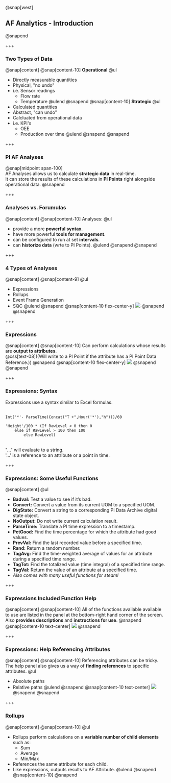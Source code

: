 @snap[west]
## AF Analytics - Introduction
@snapend

+++

### Two Types of Data
@snap[content]
@snap[content-10]
**Operational**
@ul[](false)
- Directly measurable quantities
- Physical, "no undo"
- i.e. Sensor readings
    - Flow rate
    - Temperature
@ulend
@snapend
@snap[content-10]
**Strategic**
@ul[](false)
- Calculated quantities
- Abstract, "can undo"
- Calcluated from operational data
- i.e. KPI's
    - OEE
    - Production over time
@ulend
@snapend
@snapend

+++


### PI AF Analyses
@snap[midpoint span-100]
<br>
AF Analyses allows us to calculate **strategic data** in real-time.
<br>
It can store the results of these calculations in **PI Points** right alongside operational data.
@snapend

+++

### Analyses vs. Forumulas
@snap[content]
@snap[content-10]
Analyses:
@ul[](false)
- provide a more **powerful syntax**.
- have more powerful **tools for management**.
- can be configured to run at set **intervals**.
- can **historize data** (wrte to PI Points).
@ulend
@snapend
@snapend


+++

### 4 Types of Analyses
@snap[content]
@snap[content-9]
@ul[](false)
- Expressions
- Rollups
- Event Frame Generation
- SQC
@ulend
@snapend
@snap[content-10 flex-center-y]
![](assets\img\pse-analyses-types.png)
@snapend
@snapend

+++

### Expressions
@snap[content]
@snap[content-10]
Can perform calculations whose results are **output to attributes**.
<br>
@css[text-08]((Will write to a PI Point if the attribute has a PI Point Data Reference.))
@snapend
@snap[content-10 flex-center-y]
![](assets\img\pse-expressions.png)
@snapend
@snapend

+++

### Expressions: Syntax

Expressions use a syntax similar to Excel formulas.
<br><br>
```excel zoom-12
Int('*'- ParseTime(Concat("T +",Hour('*'),"h")))/60

'Height'/100 * (If RawLevel < 0 then 0
    else if RawLevel > 100 then 100
        else RawLevel)
```
<br>
"..." will evaluate to a string.
<br>
'...' is a reference to an attribute or a point in time.

+++

### Expressions: Some Useful Functions
@snap[content]
@ul[](false)
- **Badval:** Test a value to see if it’s bad.
- **Convert:** Convert a value from its current UOM to a specified UOM.
- **DigState:** Convert a string to a corresponding PI Data Archive digital state object.
- **NoOutput:** Do not write current calculation result.
- **ParseTime:** Translate a PI time expression to a timestamp.
- **PctGood:** Find the time percentage for which the attribute had good values.
- **PrevVal:** Find the last recorded value before a specified time.
- **Rand:** Return a random number.
- **TagAvg:** Find the time-weighted average of values for an attribute during a specified time range.
- **TagTot:** Find the totalized value (time integral) of a specified time range.
- **TagVal:** Return the value of an attribute at a specified time.
- *Also comes with many useful functions for steam!*

+++

### Expressions Included Function Help
@snap[content]
@snap[content-10]
All of the functions available available to use are listed in the panel at the bottom-right hand corner of the screen.
<br>
Also **provides descriptions** and **instructions for use**.
@snapend
@snap[content-10 text-center]
![](assets\img\pse-function-help.png)
@snapend

+++

### Expressions: Help Referencing Attributes
@snap[content]
@snap[content-10]
Referencing attributes can be tricky.
The help panel also gives us a way of **finding references** to specific attributes.
@ul[](false)
- Absolute paths
- Relative paths
@ulend
@snapend
@snap[content-10 text-center]
![](assets\img\pse-analysis-attribute-help.png)
@snapend
@snapend

+++

### Rollups
@snap[content]
@snap[content-10]
@ul[](false)
- Rollups perform calculations on a **variable number of child elements** such as:
    - Sum
    - Average
    - Min/Max
- References the same attribute for each child.
- Like expressions, outputs results to AF Attribute.
@ulend
@snapend
@snap[content-10]
@snapend